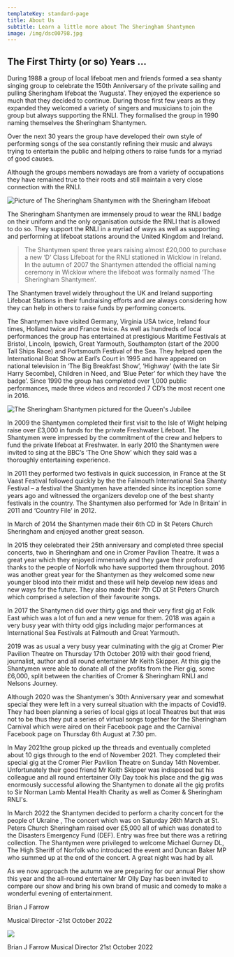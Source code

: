 ```yaml
---
templateKey: standard-page
title: About Us
subtitle: Learn a little more about The Sheringham Shantymen
image: /img/dsc00798.jpg
---
```

## The First Thirty (or so) Years …

During 1988 a group of local lifeboat men and friends formed a sea shanty singing group to celebrate the 150th Anniversary of the private sailing and pulling Sheringham lifeboat the ‘Augusta’. They enjoyed the experience so much that they decided to continue. During those first few years as they expanded they welcomed a variety of singers and musicians to join the group but always supporting the RNLI. They formalised the group in 1990 naming themselves the Sheringham Shantymen.

Over the next 30 years the group have developed their own style of performing songs of the sea constantly refining their music and always trying to entertain the public and helping others to raise funds for a myriad of good causes.

Although the groups members nowadays are from a variety of occupations they have remained true to their roots and still maintain a very close connection with the RNLI.

![Picture of The Sheringham Shantymen with the Sheringham lifeboat](/img/141005-shantymen-009.jpg "The Sheringham Shantymen are huge supporters of the RNLI")

The Sheringham Shantymen are immensely proud to wear the RNLI badge on their uniform and the only organisation outside the RNLI that is allowed to do so. They support the RNLI in a myriad of ways as well as supporting and performing at lifeboat stations around the United Kingdom and Ireland.

> The Shantymen spent three years raising almost £20,000 to purchase a new ‘D’ Class Lifeboat for the RNLI stationed in Wicklow in Ireland. In the autumn of 2007 the Shantymen attended the official naming ceremony in Wicklow where the lifeboat was formally named ‘The Sheringham Shantymen‘.

The Shantymen travel widely throughout the UK and Ireland supporting Lifeboat Stations in their fundraising efforts and are always considering how they can help in others to raise funds by performing concerts.

The Shantymen have visited Germany, Virginia USA twice, Ireland four times, Holland twice and France twice. As well as hundreds of local performances the group has entertained at prestigious Maritime Festivals at Bristol, Lincoln, Ipswich, Great Yarmouth, Southampton (start of the 2000 Tall Ships Race) and Portsmouth Festival of the Sea. They helped open the International Boat Show at Earl’s Court in 1995 and have appeared on national television in ‘The Big Breakfast Show’, ‘Highway’ (with the late Sir Harry Secombe), Children in Need, and ‘Blue Peter’ for which they have ‘the badge’. Since 1990 the group has completed over 1,000 public performances, made three videos and recorded 7 CD’s the most recent one in 2016.

![The Sheringham Shantymen pictured for the Queen's Jubilee](/img/jubilee-2012-27-.jpg "The Sheringham Shantymen celebrating the Queen's Jubiliee")

In 2009 the Shantymen completed their first visit to the Isle of Wight helping raise over £3,000 in funds for the private Freshwater Lifeboat. The Shantymen were impressed by the commitment of the crew and helpers to fund the private lifeboat at Freshwater.  In early 2010 the Shantymen were invited to sing at the BBC’s ‘The One Show’ which they said was a thoroughly entertaining experience.

In 2011 they performed two festivals in quick succession, in France at the St Vaast Festival followed quickly by the the Falmouth International Sea Shanty Festival – a festival the Shantymen have attended since its inception some years ago and witnessed the organizers develop one of the best shanty festivals in the country. The Shantymen also performed for ‘Ade In Britain’ in 2011 and ‘Country File’ in 2012.

In March of 2014 the Shantymen made their 6th CD in St Peters Church Sheringham and enjoyed another great season.

In 2015 they celebrated their 25th anniversary and completed three special concerts, two in Sheringham and one in Cromer Pavilion Theatre. It was a great year which they enjoyed immensely and they gave their profound thanks to the people of Norfolk who have supported them throughout.  2016 was another great year for the Shantymen as they welcomed some new younger blood into their midst and these will help develop new ideas and new ways for the future.  They also made their 7th CD at St Peters Church which comprised a selection of their favourite songs.

In 2017 the Shantymen did over thirty gigs and their very first gig at Folk East which was a lot of fun and a new venue for them.  2018 was again a very busy year with thirty odd gigs including major performances at International Sea Festivals at Falmouth and Great Yarmouth.

2019 was as usual a very busy year culminating with the gig at Cromer Pier Pavilion Theatre on Thursday 17th October 2019 with their good friend, journalist, author and all round entertainer Mr Keith Skipper. At this gig the Shantymen were able to donate all of the profits from the Pier gig, some £6,000, split between the charities of Cromer & Sheringham RNLI and Nelsons Journey.

Although 2020 was the Shantymen's 30th Anniversary year and somewhat special they were left in a very surreal situation with the impacts of Covid19. They had been planning a series of local gigs at local Theatres but that was not to be thus they put a series of virtual songs together for the Sheringham Carnival which were aired on their Facebook page and the Carnival Facebook page on Thursday 6th August at 7.30 pm. 

In May 2021the group picked up the threads and eventually completed about 10 gigs through to the end of November 2021. They completed their special gig at the Cromer Pier Pavilion Theatre on Sunday 14th November.   Unfortunately their good friend Mr Keith Skipper was indisposed but his colleague and all round entertainer Olly Day took his place and the gig was enormously successful allowing the Shantymen to donate all the gig profits to Sir Norman Lamb Mental Health Charity as well as Comer & Sheringham RNLI's.

In March 2022 the Shantymen decided to perform a charity concert for the people of Ukraine , The concert which was on Saturday 26th March at St. Peters Church Sheringham raised over £5,000 all of which was donated to the Disasters Emergency Fund (DEF).  Entry was free but there was a retiring collection.  The Shantymen were privileged to welcome Michael Gurney DL, The High Sheriff of Norfolk who introduced the event and Duncan Baker MP who summed up at the end of the concert. A great night was had by all.

A﻿s we now approach the autumn we are preparing for our annual Pier show this year and the all-round entertainer Mr Olly Day has been invited to compare our show and bring his own brand of music and comedy to make a wonderful evening of entertainment.  

Brian J Farrow

Musical Director -21st October 2022 

![ ](/img/pier-22.jpg "Cromer Pier Pavilion Theatre Gig ~ Sunday 13th November 2022")

Brian J Farrow Musical Director 21st October 2022